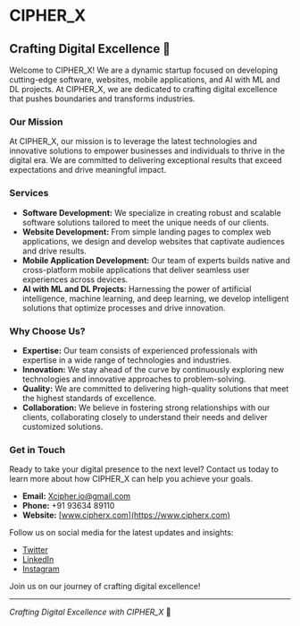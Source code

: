 # CIPHER_X

## Crafting Digital Excellence 🚀

Welcome to CIPHER_X! We are a dynamic startup focused on developing cutting-edge software, websites, mobile applications, and AI with ML and DL projects. At CIPHER_X, we are dedicated to crafting digital excellence that pushes boundaries and transforms industries.

### Our Mission

At CIPHER_X, our mission is to leverage the latest technologies and innovative solutions to empower businesses and individuals to thrive in the digital era. We are committed to delivering exceptional results that exceed expectations and drive meaningful impact.

### Services

- **Software Development:** We specialize in creating robust and scalable software solutions tailored to meet the unique needs of our clients.
- **Website Development:** From simple landing pages to complex web applications, we design and develop websites that captivate audiences and drive results.
- **Mobile Application Development:** Our team of experts builds native and cross-platform mobile applications that deliver seamless user experiences across devices.
- **AI with ML and DL Projects:** Harnessing the power of artificial intelligence, machine learning, and deep learning, we develop intelligent solutions that optimize processes and drive innovation.

### Why Choose Us?

- **Expertise:** Our team consists of experienced professionals with expertise in a wide range of technologies and industries.
- **Innovation:** We stay ahead of the curve by continuously exploring new technologies and innovative approaches to problem-solving.
- **Quality:** We are committed to delivering high-quality solutions that meet the highest standards of excellence.
- **Collaboration:** We believe in fostering strong relationships with our clients, collaborating closely to understand their needs and deliver customized solutions.

### Get in Touch

Ready to take your digital presence to the next level? Contact us today to learn more about how CIPHER_X can help you achieve your goals.

- **Email:** Xcipher.io@gmail.com
- **Phone:** +91 93634 89110
- **Website:** [www.cipherx.com](https://www.cipherx.com)

Follow us on social media for the latest updates and insights:

- [Twitter](https://twitter.com/cipherx)
- [LinkedIn](https://www.linkedin.com/company/cipherx)
- [Instagram](https://www.instagram.com/cipher__x__?igsh=NTJhNmEzdGV1ZWtx)

Join us on our journey of crafting digital excellence!

---

*Crafting Digital Excellence with CIPHER_X* 🌟
